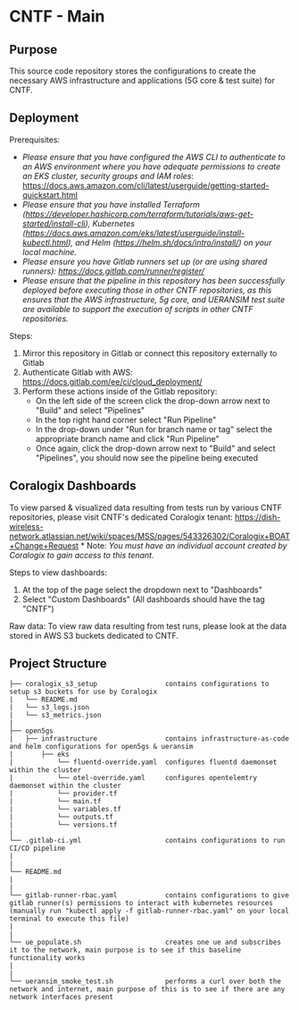 # CNTF - Main

## Purpose
This source code repository stores the configurations to create the necessary AWS infrastructure and applications (5G core & test suite) for CNTF.

## Deployment
Prerequisites:

* *Please ensure that you have configured the AWS CLI to authenticate to an AWS environment where you have adequate permissions to create an EKS cluster, security groups and IAM roles*: https://docs.aws.amazon.com/cli/latest/userguide/getting-started-quickstart.html
* *Please ensure that you have installed Terraform (https://developer.hashicorp.com/terraform/tutorials/aws-get-started/install-cli), Kubernetes (https://docs.aws.amazon.com/eks/latest/userguide/install-kubectl.html), and Helm (https://helm.sh/docs/intro/install/) on your local machine.*
* *Please ensure you have Gitlab runners set up (or are using shared runners): https://docs.gitlab.com/runner/register/*
* *Please ensure that the pipeline in this repository has been successfully deployed before executing those in other CNTF repositories, as this ensures that the AWS infrastructure, 5g core, and UERANSIM test suite are available to support the execution of scripts in other CNTF repositories.*  

Steps:
1. Mirror this repository in Gitlab or connect this repository externally to Gitlab 
2. Authenticate Gitlab with AWS: https://docs.gitlab.com/ee/ci/cloud_deployment/
3. Perform these actions inside of the Gitlab repository:
    * On the left side of the screen click the drop-down arrow next to "Build" and select "Pipelines"
    * In the top right hand corner select "Run Pipeline"
    * In the drop-down under "Run for branch name or tag" select the appropriate branch name and click "Run Pipeline"
    * Once again, click the drop-down arrow next to "Build" and select "Pipelines", you should now see the pipeline being executed
    
## Coralogix Dashboards
To view parsed & visualized data resulting from tests run by various CNTF repositories, please visit CNTF's dedicated Coralogix tenant: https://dish-wireless-network.atlassian.net/wiki/spaces/MSS/pages/543326302/Coralogix+BOAT+Change+Request 
    * Note: *You must have an individual account created by Coralogix to gain access to this tenant.*
    
Steps to view dashboards:
1. At the top of the page select the dropdown next to "Dashboards"
2. Select "Custom Dashboards" (All dashboards should have the tag "CNTF")

Raw data: To view raw data resulting from test runs, please look at the data stored in AWS S3 buckets dedicated to CNTF.


## Project Structure
```
├── coralogix_s3_setup                 contains configurations to setup s3 buckets for use by Coralogix 
|   └── README.md
|   └── s3_logs.json
|   └── s3_metrics.json
|
├── open5gs
|   ├── infrastructure                 contains infrastructure-as-code and helm configurations for open5gs & ueransim
|      	├── eks
|           └── fluentd-override.yaml  configures fluentd daemonset within the cluster
|           └── otel-override.yaml     configures opentelemtry daemonset within the cluster
|           └── provider.tf
|           └── main.tf                    
|           └── variables.tf                
|           └── outputs.tf 
|           └── versions.tf
|
└── .gitlab-ci.yml                     contains configurations to run CI/CD pipeline
|
|
└── README.md  
|
|
└── gitlab-runner-rbac.yaml            contains configurations to give gitlab runner(s) permissions to interact with kubernetes resources (manually run "kubectl apply -f gitlab-runner-rbac.yaml" on your local terminal to execute this file) 
|
|
└── ue_populate.sh                     creates one ue and subscribes it to the network, main purpose is to see if this baseline functionality works
|
|
└── ueransim_smoke_test.sh             performs a curl over both the network and internet, main purpose of this is to see if there are any network interfaces present            
                                  
```
